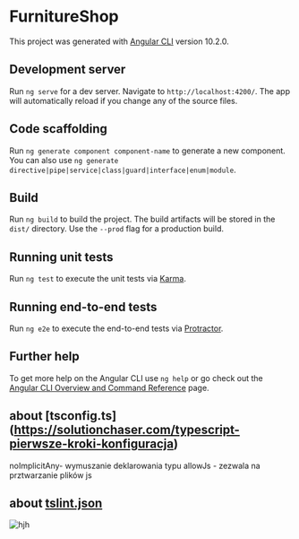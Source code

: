 # FurnitureShop

This project was generated with [Angular CLI](https://github.com/angular/angular-cli) version 10.2.0.

## Development server

Run `ng serve` for a dev server. Navigate to `http://localhost:4200/`. The app will automatically reload if you change any of the source files.

## Code scaffolding

Run `ng generate component component-name` to generate a new component. You can also use `ng generate directive|pipe|service|class|guard|interface|enum|module`.

## Build

Run `ng build` to build the project. The build artifacts will be stored in the `dist/` directory. Use the `--prod` flag for a production build.

## Running unit tests

Run `ng test` to execute the unit tests via [Karma](https://karma-runner.github.io).

## Running end-to-end tests

Run `ng e2e` to execute the end-to-end tests via [Protractor](http://www.protractortest.org/).

## Further help

To get more help on the Angular CLI use `ng help` or go check out the [Angular CLI Overview and Command Reference](https://angular.io/cli) page.

## about [tsconfig.ts] (https://solutionchaser.com/typescript-pierwsze-kroki-konfiguracja)
noImplicitAny- wymuszanie deklarowania typu
allowJs - zezwala na prztwarzanie plików js

## about [tslint.json](https://riptutorial.com/pl/typescript/example/24656/podstawowa-konfiguracja-tslint-json)

![hjh](mineDescriptions\Screenshot(11).png|height=400|width=700)
